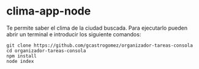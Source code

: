 # clima-app-node
Te permite saber el clima de la ciudad buscada. Para ejecutarlo pueden abrir un terminal e introducir los siguiente comandos:

```
git clone https://github.com/gcastrogomez/organizador-tareas-consola
cd organizador-tareas-consola
npm install
node index
```
